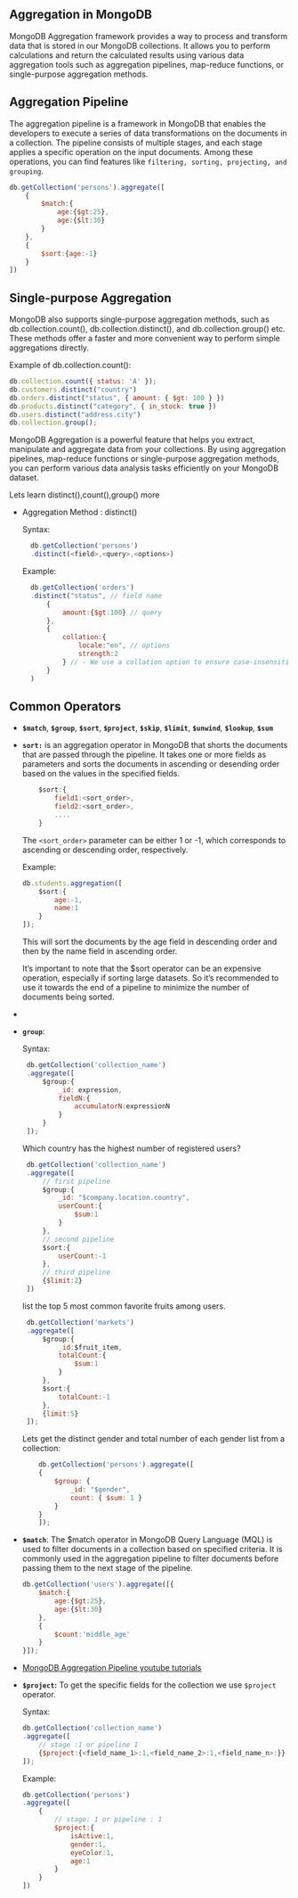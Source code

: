
## Aggregation in MongoDB
MongoDB Aggregation framework provides a way to process and transform data that is stored in our MongoDB collections. It allows you to perform calculations and return the calculated results using various data aggregation tools such as aggregation pipelines, map-reduce functions, or single-purpose aggregation methods.

## Aggregation Pipeline

The aggregation pipeline is a framework in MongoDB that enables the developers to execute a series of data transformations on the documents in a collection. The pipeline consists of multiple stages, and each stage applies a specific operation on the input documents. Among these operations, you can find features like `filtering, sorting, projecting, and grouping`.

```javascript
db.getCollection('persons').aggregate([
    {
        $match:{
            age:{$gt:25},
            age:{$lt:30}
        }
    },
    {
        $sort:{age:-1}
    }
])

```
## Single-purpose Aggregation
MongoDB also supports single-purpose aggregation methods, such as db.collection.count(), db.collection.distinct(), and db.collection.group() etc. These methods offer a faster and more convenient way to perform simple aggregations directly.

Example of db.collection.count():

```javascript
db.collection.count({ status: 'A' });
db.customers.distinct("country")
db.orders.distinct("status", { amount: { $gt: 100 } })
db.products.distinct("category", { in_stock: true })
db.users.distinct("address.city")
db.collection.group();

```

MongoDB Aggregation is a powerful feature that helps you extract, manipulate and aggregate data from your collections. By using aggregation pipelines, map-reduce functions or single-purpose aggregation methods, you can perform various data analysis tasks efficiently on your MongoDB dataset.

Lets learn distinct(),count(),group() more

- Aggregation Method : distinct()
    
  Syntax:
  ```javascript
    db.getCollection('persons')
    .distinct(<field>,<query>,<options>)
  ```
  Example:
  ```javascript
    db.getCollection('orders')
    .distinct("status", // field name
        {
            amount:{$gt:100} // query
        },
        {
            collation:{
                locale:"en", // options
                strength:2
            } // - We use a collation option to ensure case-insensitive comparison.
        }
    )
  ```

## Common Operators

- **`$match`**, **`$group`**, **`$sort`**, **`$project`**, **`$skip`**, **`$limit`**,
 **`$unwind`**, **`$lookup`**, **`$sum`**

 - **`sort:`** is an aggregation operator in MongoDB that shorts the documents that are passed through the pipeline. It takes one or more fields as parameters and sorts the documents in ascending or desending order based on the values in the specified fields.
 
    ```javascript 
        $sort:{
            field1:<sort_order>,
            field2:<sort_order>,
            ....
        }
    ```

   The `<sort_order>` parameter can be either 1 or -1, which corresponds to ascending or descending order, respectively.

    Example:
    ```javascript
    db.students.aggregation([
        $sort:{
            age:-1,
            name:1
        }
    ]);
    ```
    This will sort the documents by the age field in descending order and then by the name field in ascending order.

    It’s important to note that the $sort operator can be an expensive operation, especially if sorting large datasets. So it’s recommended to use it towards the end of a pipeline to minimize the number of documents being sorted.


 - 

 - **`group`**: 
   
   Syntax:
   ```javascript
    db.getCollection('collection_name')
    .aggregate([
        $group:{
            _id: expression,
            fieldN:{
                accumulatorN:expressionN
            }
        }
    ]);
   ```

   Which country has the highest number of registered users?
   ```javascript
    db.getCollection('collection_name')
    .aggregate([
        // first pipeline
        $group:{
            _id: "$company.location.country",
            userCount:{
                $sum:1
            }
        },
        // second pipeline
        $sort:{
            userCount:-1
        },
        // third pipeline
        {$limit:2}
    ])
   ```

   list the top 5 most common favorite fruits among users.
   ```javascript
    db.getCollection('markets')
    .aggregate([
        $group:{
            _id:$fruit_item,
            totalCount:{
                $sum:1
            }
        },
        $sort:{
            totalCount:-1
        },
        {limit:5}
    ]);
   ```

   Lets get the distinct gender and total number of each gender list from a collection:

    ```javascript
        db.getCollection('persons').aggregate([
        {
            $group: {
                _id: "$gender",
                count: { $sum: 1 }
            }
        }
        ]);

    ```


 - **`$match`**: The $match operator in MongoDB Query Language (MQL) is used to filter documents in a collection based on specified criteria. It is commonly used in the aggregation pipeline to filter documents before passing them to the next stage of the pipeline.


    ```javascript
    db.getCollection('users').aggregate([{
        $match:{
            age:{$gt:25},
            age:{$lt:30}
        },
        {
            $count:'middle_age'
        }
    }]);
    ```

 - [MongoDB Aggregation Pipeline youtube tutorials](https://www.youtube.com/watch?v=SUZKhBvxW5c&list=PLRAV69dS1uWQ6CZCehxKy0rjkqhQ2Z88t)


 - **`$project`:** 
    To get the specific fields for the collection we use `$project` operator.

    Syntax:
    ```javascript
    db.getCollection('collection_name')
    .aggregate([
        // stage :1 or pipeline 1
        {$project:{<field_name_1>:1,<field_name_2>:1,<field_name_n>:}}
    ]);
    ```

    Example:

    ```javascript
    db.getCollection('persons')
    .aggregate([
        {
            // stage: 1 or pipeline : 1
            $project:{
                isActive:1,
                gender:1,
                eyeColor:1,
                age:1
            }
        }
    ])

    ```
